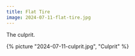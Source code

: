 ```yaml
---
title: Flat Tire
image: 2024-07-11-flat-tire.jpg
---
```


The culprit.

{% picture "2024-07-11-culprit.jpg", "Culprit" %}

